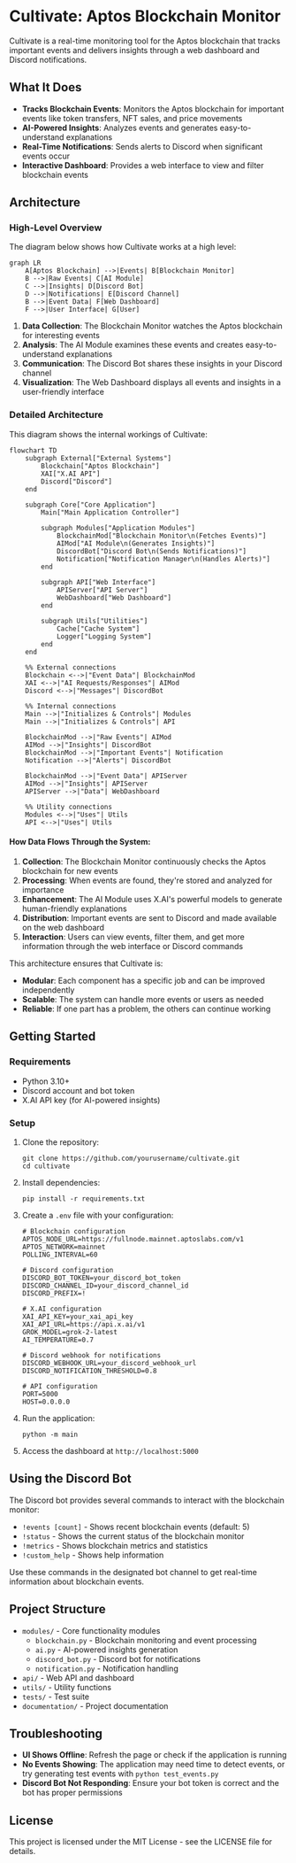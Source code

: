 # Cultivate: Aptos Blockchain Monitor

Cultivate is a real-time monitoring tool for the Aptos blockchain that tracks important events and delivers insights through a web dashboard and Discord notifications.

## What It Does

- **Tracks Blockchain Events**: Monitors the Aptos blockchain for important events like token transfers, NFT sales, and price movements
- **AI-Powered Insights**: Analyzes events and generates easy-to-understand explanations
- **Real-Time Notifications**: Sends alerts to Discord when significant events occur
- **Interactive Dashboard**: Provides a web interface to view and filter blockchain events

## Architecture

### High-Level Overview

The diagram below shows how Cultivate works at a high level:

```mermaid
graph LR
    A[Aptos Blockchain] -->|Events| B[Blockchain Monitor]
    B -->|Raw Events| C[AI Module]
    C -->|Insights| D[Discord Bot]
    D -->|Notifications| E[Discord Channel]
    B -->|Event Data| F[Web Dashboard]
    F -->|User Interface| G[User]
```

1. **Data Collection**: The Blockchain Monitor watches the Aptos blockchain for interesting events
2. **Analysis**: The AI Module examines these events and creates easy-to-understand explanations
3. **Communication**: The Discord Bot shares these insights in your Discord channel
4. **Visualization**: The Web Dashboard displays all events and insights in a user-friendly interface

### Detailed Architecture

This diagram shows the internal workings of Cultivate:

```mermaid
flowchart TD
    subgraph External["External Systems"]
        Blockchain["Aptos Blockchain"]
        XAI["X.AI API"]
        Discord["Discord"]
    end

    subgraph Core["Core Application"]
        Main["Main Application Controller"]
        
        subgraph Modules["Application Modules"]
            BlockchainMod["Blockchain Monitor\n(Fetches Events)"]
            AIMod["AI Module\n(Generates Insights)"]
            DiscordBot["Discord Bot\n(Sends Notifications)"]
            Notification["Notification Manager\n(Handles Alerts)"]
        end
        
        subgraph API["Web Interface"]
            APIServer["API Server"]
            WebDashboard["Web Dashboard"]
        end
        
        subgraph Utils["Utilities"]
            Cache["Cache System"]
            Logger["Logging System"]
        end
    end
    
    %% External connections
    Blockchain <-->|"Event Data"| BlockchainMod
    XAI <-->|"AI Requests/Responses"| AIMod
    Discord <-->|"Messages"| DiscordBot
    
    %% Internal connections
    Main -->|"Initializes & Controls"| Modules
    Main -->|"Initializes & Controls"| API
    
    BlockchainMod -->|"Raw Events"| AIMod
    AIMod -->|"Insights"| DiscordBot
    BlockchainMod -->|"Important Events"| Notification
    Notification -->|"Alerts"| DiscordBot
    
    BlockchainMod -->|"Event Data"| APIServer
    AIMod -->|"Insights"| APIServer
    APIServer -->|"Data"| WebDashboard
    
    %% Utility connections
    Modules <-->|"Uses"| Utils
    API <-->|"Uses"| Utils
```

#### How Data Flows Through the System:

1. **Collection**: The Blockchain Monitor continuously checks the Aptos blockchain for new events
2. **Processing**: When events are found, they're stored and analyzed for importance
3. **Enhancement**: The AI Module uses X.AI's powerful models to generate human-friendly explanations
4. **Distribution**: Important events are sent to Discord and made available on the web dashboard
5. **Interaction**: Users can view events, filter them, and get more information through the web interface or Discord commands

This architecture ensures that Cultivate is:
- **Modular**: Each component has a specific job and can be improved independently
- **Scalable**: The system can handle more events or users as needed
- **Reliable**: If one part has a problem, the others can continue working

## Getting Started

### Requirements

- Python 3.10+
- Discord account and bot token
- X.AI API key (for AI-powered insights)

### Setup

1. Clone the repository:
   ```
   git clone https://github.com/yourusername/cultivate.git
   cd cultivate
   ```

2. Install dependencies:
   ```
   pip install -r requirements.txt
   ```

3. Create a `.env` file with your configuration:
   ```
   # Blockchain configuration
   APTOS_NODE_URL=https://fullnode.mainnet.aptoslabs.com/v1
   APTOS_NETWORK=mainnet
   POLLING_INTERVAL=60

   # Discord configuration
   DISCORD_BOT_TOKEN=your_discord_bot_token
   DISCORD_CHANNEL_ID=your_discord_channel_id
   DISCORD_PREFIX=!

   # X.AI configuration
   XAI_API_KEY=your_xai_api_key
   XAI_API_URL=https://api.x.ai/v1
   GROK_MODEL=grok-2-latest
   AI_TEMPERATURE=0.7

   # Discord webhook for notifications
   DISCORD_WEBHOOK_URL=your_discord_webhook_url
   DISCORD_NOTIFICATION_THRESHOLD=0.8

   # API configuration
   PORT=5000
   HOST=0.0.0.0
   ```

4. Run the application:
   ```
   python -m main
   ```

5. Access the dashboard at `http://localhost:5000`

## Using the Discord Bot

The Discord bot provides several commands to interact with the blockchain monitor:

- `!events [count]` - Shows recent blockchain events (default: 5)
- `!status` - Shows the current status of the blockchain monitor
- `!metrics` - Shows blockchain metrics and statistics
- `!custom_help` - Shows help information

Use these commands in the designated bot channel to get real-time information about blockchain events.

## Project Structure

- `modules/` - Core functionality modules
  - `blockchain.py` - Blockchain monitoring and event processing
  - `ai.py` - AI-powered insights generation
  - `discord_bot.py` - Discord bot for notifications
  - `notification.py` - Notification handling
- `api/` - Web API and dashboard
- `utils/` - Utility functions
- `tests/` - Test suite
- `documentation/` - Project documentation

## Troubleshooting

- **UI Shows Offline**: Refresh the page or check if the application is running
- **No Events Showing**: The application may need time to detect events, or try generating test events with `python test_events.py`
- **Discord Bot Not Responding**: Ensure your bot token is correct and the bot has proper permissions

## License

This project is licensed under the MIT License - see the LICENSE file for details.

